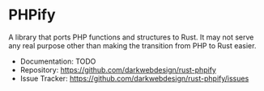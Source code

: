 # PHPify

A library that ports PHP functions and structures to Rust. It may not serve any real purpose other than making the
transition from PHP to Rust easier.

* Documentation: TODO
* Repository: https://github.com/darkwebdesign/rust-phpify
* Issue Tracker: https://github.com/darkwebdesign/rust-phpify/issues

